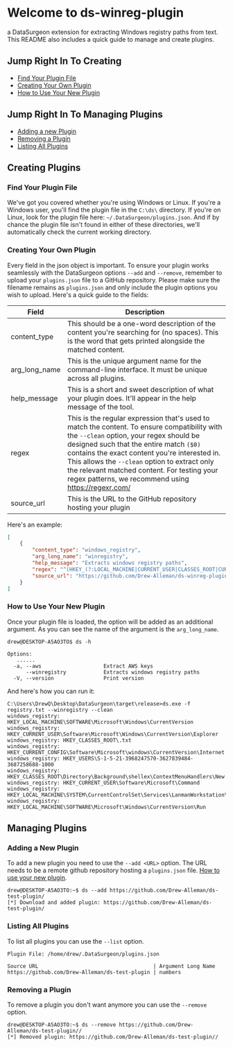 # Welcome to ds-winreg-plugin
a DataSurgeon extension for extracting Windows registry paths from text. This README also includes a quick guide to manage and create plugins.

## Jump Right In To Creating
- [Find Your Plugin File](#find-your-plugin-file)
- [Creating Your Own Plugin](#creating-your-own-plugin)
- [How to Use Your New Plugin](#how-to-use-your-new-plugin)

## Jump Right In To Managing Plugins
- [Adding a new Plugin](#adding-a-new-plugin)
- [Removing a Plugin](#removing-a-plugin)
- [Listing All Plugins](#listing-all-plugins)

## Creating Plugins
### Find Your Plugin File
We've got you covered whether you're using Windows or Linux. If you're a Windows user, you'll find the plugin file in the  `C:\ds\` directory. If you're on Linux, look for the plugin file here: `~/.DataSurgeon/plugins.json`. And if by chance the plugin file isn't found in either of these directories, we'll automatically check the current working directory.

### Creating Your Own Plugin
Every field in the json object is important. To ensure your plugin works seamlessly with the DataSurgeon options `--add` and `--remove`, remember to upload your `plugins.json` file to a GitHub repository. Please make sure the filename remains as `plugins.json` and only include the plugin options you wish to upload. Here's a quick guide to the fields:

| Field          | Description                                                                                           |
|----------------|-------------------------------------------------------------------------------------------------------|
| content_type   | This should be a one-word description of the content you're searching for (no spaces). This is the word that gets printed alongside the matched content.                            |
| arg_long_name  | This is the unique argument name for the command-line interface. It must be unique across all plugins.             |
| help_message   | This is a short and sweet description of what your plugin does. It'll appear in the help message of the tool. |
| regex          | This is the regular expression that's used to match the content. To ensure compatibility with the `--clean` option, your regex should be designed such that the entire match `($0)` contains the exact content you're interested in. This allows the `--clean` option to extract only the relevant matched content. For testing your regex patterns, we recommend using https://regexr.com/|
| source_url | This is the URL to the GitHub repository hosting your plugin | 

Here's an example:

```json
[
    {
        "content_type": "windows_registry",
        "arg_long_name": "winregistry",
        "help_message": "Extracts windows registry paths",
        "regex": "^(HKEY_(?:LOCAL_MACHINE|CURRENT_USER|CLASSES_ROOT|CURRENT_CONFIG|USERS)\\\\[\\w\\-\\.\\\\]*)",
        "source_url": "https://github.com/Drew-Alleman/ds-winreg-plugin/"
    }
]
```
### How to Use Your New Plugin
Once your plugin file is loaded, the option will be added as an additional argument. As you can see the name of the argument is the ```arg_long_name```. 
```
drew@DESKTOP-A5AO3TO$ ds -h

Options:
   ......
  -a, --aws                    Extract AWS keys
      --winregistry            Extracts windows registry paths
  -V, --version                Print version
```
And here's how you can run it:
```
C:\Users\DrewQ\Desktop\DataSurgeon\target\release>ds.exe -f registry.txt --winregistry --clean
windows_registry: HKEY_LOCAL_MACHINE\SOFTWARE\Microsoft\Windows\CurrentVersion
windows_registry: HKEY_CURRENT_USER\Software\Microsoft\Windows\CurrentVersion\Explorer
windows_registry: HKEY_CLASSES_ROOT\.txt
windows_registry: HKEY_CURRENT_CONFIG\Software\Microsoft\windows\CurrentVersion\Internet
windows_registry: HKEY_USERS\S-1-5-21-3968247570-3627839484-3687258688-1000
windows_registry: HKEY_CLASSES_ROOT\Directory\Background\shellex\ContextMenuHandlers\New
windows_registry: HKEY_CURRENT_USER\Software\Microsoft\Command
windows_registry: HKEY_LOCAL_MACHINE\SYSTEM\CurrentControlSet\Services\LanmanWorkstation\Parameters
windows_registry: HKEY_LOCAL_MACHINE\SOFTWARE\Microsoft\Windows\CurrentVersion\Run
```

## Managing Plugins
### Adding a New Plugin
To add a new plugin you need to use the ```--add <URL>``` option. The URL needs to be a remote github repository hosting a ```plugins.json``` file. [How to use your new plugin](https://github.com/Drew-Alleman/ds-test-plugin/blob/main/README.md#how-to-use-your-new-plugin).
```
drew@DESKTOP-A5AO3TO:~$ ds --add https://github.com/Drew-Alleman/ds-test-plugin/
[*] Download and added plugin: https://github.com/Drew-Alleman/ds-test-plugin/
```
### Listing All Plugins
To list all plugins you can use the ```--list``` option.
```
Plugin File: /home/drew/.DataSurgeon/plugins.json

Source URL                                     | Argument Long Name
https://github.com/Drew-Alleman/ds-test-plugin | numbers
```
### Removing a Plugin
To remove a plugin you don't want anymore you can use the ```--remove``` option.
```
drew@DESKTOP-A5AO3TO:~$ ds --remove https://github.com/Drew-Alleman/ds-test-plugin//
[*] Removed plugin: https://github.com/Drew-Alleman/ds-test-plugin//
```
